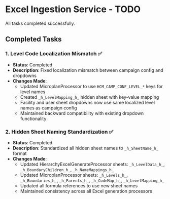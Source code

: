 # Excel Ingestion Service - TODO

All tasks completed successfully.

## Completed Tasks

### 1. Level Code Localization Mismatch ✅
- **Status**: Completed
- **Description**: Fixed localization mismatch between campaign config and dropdowns
- **Changes Made**:
  - Updated MicroplanProcessor to use `HCM_CAMP_CONF_LEVEL_*` keys for level names
  - Created `_h_LevelMapping_h_` hidden sheet with key-value mapping
  - Facility and user sheet dropdowns now use same localized level names as campaign config
  - Maintained backward compatibility with existing dropdown functionality

### 2. Hidden Sheet Naming Standardization ✅
- **Status**: Completed  
- **Description**: Standardized all hidden sheet names to `_h_SheetName_h_` format
- **Changes Made**:
  - Updated HierarchyExcelGenerateProcessor sheets: `_h_LevelData_h_`, `_h_BoundaryChildren_h_`, `_h_NameMappings_h_`
  - Updated MicroplanProcessor sheets: `_h_Levels_h_`, `_h_Boundaries_h_`, `_h_Parents_h_`, `_h_CodeMap_h_`, `_h_LevelMapping_h_`
  - Updated all formula references to use new sheet names
  - Maintained consistency across all Excel generation processors